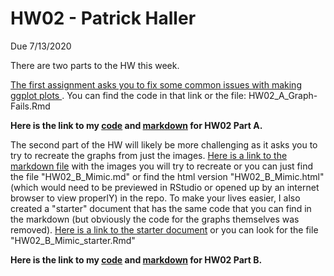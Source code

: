 # HW02 - Patrick Haller
Due 7/13/2020

There are two parts to the HW this week. 

[The first assignment asks you to fix some common issues with making ggplot plots ](HW02_A_Graph-Fails.Rmd). You can find the code in that link or the file: HW02_A_Graph-Fails.Rmd  

**Here is the link to my [code](HW02_A_Graph-Fails.Rmd) and [markdown](HW02_A_Graph-Fails.md) for HW02 Part A.**


The second part of the HW will likely be more challenging as it asks you to try to recreate the graphs from just the images. [Here is a link to the markdown file](HW02_B_Mimic.md) with the images you will try to recreate or you can just find the file "HW02_B_Mimic.md" or find the html version "HW02_B_Mimic.html" (which would need to be previewed in RStudio or opened up by an internet browser to view properlY) in the repo. To make your lives easier, I also created a "starter" document that has the same code that you can find in the markdown (but obviously the code for the graphs themselves was removed). [Here is a link to the starter document](HW02_B_Mimic_starter.Rmd) or you can look for the file "HW02_B_Mimic_starter.Rmd"   

**Here is the link to my [code](HW02_B_Mimic_starter.Rmd) and [markdown](HW02_B_Mimic_starter.md) for HW02 Part B.**